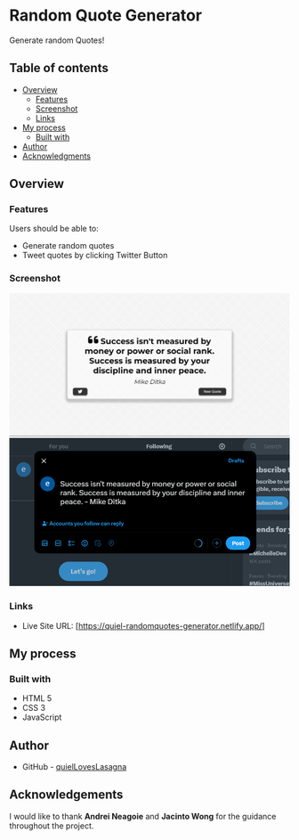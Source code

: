 # Random Quote Generator

Generate random Quotes!

## Table of contents

- [Overview](#overview)
  - [Features](#features)
  - [Screenshot](#screenshot)
  - [Links](#links)
- [My process](#my-process)
  - [Built with](#built-with)
- [Author](#author)
- [Acknowledgments](#acknowledgments)

## Overview

### Features

Users should be able to:

- Generate random quotes
- Tweet quotes by clicking Twitter Button

### Screenshot

![Project preview](./assets/screenshot-preview.png)
![Project preview](./assets/twt.png)

### Links

- Live Site URL: [https://quiel-randomquotes-generator.netlify.app/]

## My process

### Built with

- HTML 5
- CSS 3
- JavaScript

## Author

- GitHub - [quielLovesLasagna](https://github.com/quielLovesLasagna)

## Acknowledgements

I would like to thank **Andrei Neagoie** and **Jacinto Wong** for the guidance throughout the project.
